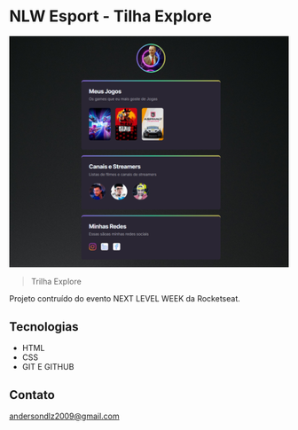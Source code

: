 # NLW Esport - Tilha Explore

![preview](./.github/preview.png)

> Trilha Explore

Projeto contruído do evento NEXT LEVEL WEEK da Rocketseat.

## Tecnologias

- HTML
- CSS
- GIT E GITHUB

## Contato

andersondlz2009@gmail.com